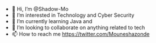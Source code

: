 - 👋 Hi, I’m @Shadow-Mo
- 👀 I’m interested in Technology and Cyber Security
- 🌱 I’m currently learning Java and 
- 💞️ I’m looking to collaborate on anything related to tech
- 📫 How to reach me https://twitter.com/Mouneshazonde

<!---
Shadow-Mo/Shadow-Mo is a ✨ special ✨ repository because its `README.md` (this file) appears on your GitHub profile.
You can click the Preview link to take a look at your changes.
--->
